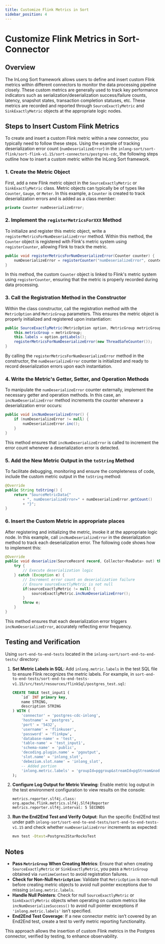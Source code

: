 ```yaml
---
title: Customize Flink Metrics in Sort  
sidebar_position: 4
---
```


# Customize Flink Metrics in Sort-Connector

## Overview

The InLong Sort framework allows users to define and insert custom Flink metrics within different connectors to monitor the data processing pipeline closely. These custom metrics are generally used to track key performance indicators such as serialization/deserialization success/failure counts, latency, snapshot states, transaction completion statuses, etc. These metrics are recorded and reported through `SourceExactlyMetric` and `SinkExactlyMetric` objects at the appropriate logic nodes.

## Steps to Insert Custom Flink Metrics

To create and insert a custom Flink metric within a new connector, you typically need to follow these steps. Using the example of tracking deserialization error count (`numDeserializeError`) in the `inlong-sort/sort-flink/sort-flink-v1.15/sort-connectors/postgres-cdc`, the following steps outline how to insert a custom metric within the InLong Sort framework.

### 1. Create the Metric Object

First, add a new Flink metric object in the `SourceExactlyMetric` or `SinkExactlyMetric` class. Metric objects can typically be of types like `Counter`, `Gauge`, or `Meter`. In this example, a `Counter` is created to track deserialization errors and is added as a class member:

```java
private Counter numDeserializeError;
```

### 2. Implement the `registerMetricsForXXX` Method

To initialize and register this metric object, write a `registerMetricsForNumDeserializeError` method. Within this method, the `Counter` object is registered with Flink's metric system using `registerCounter`, allowing Flink to track the metric.

```java
public void registerMetricsForNumDeserializeError(Counter counter) {
    numDeserializeError = registerCounter("numDeserializeError", counter);
}
```

In this method, the custom `Counter` object is linked to Flink's metric system using `registerCounter`, ensuring that the metric is properly recorded during data processing.

### 3. Call the Registration Method in the Constructor

Within the class constructor, call the registration method with the `MetricOption` and `MetricGroup` parameters. This ensures the metric object is properly initialized and registered upon instantiation:

```java
public SourceExactlyMetric(MetricOption option, MetricGroup metricGroup) {
    this.metricGroup = metricGroup;
    this.labels = option.getLabels();
    registerMetricsForNumDeserializeError(new ThreadSafeCounter());
}
```

By calling the `registerMetricsForNumDeserializeError` method in the constructor, the `numDeserializeError` counter is initialized and ready to record deserialization errors upon each instantiation.

### 4. Write the Metric's Getter, Setter, and Operation Methods

To manipulate the `numDeserializeError` counter externally, implement the necessary getter and operation methods. In this case, an `incNumDeserializeError` method increments the counter whenever a deserialization error occurs:

```java
public void incNumDeserializeError() {
    if (numDeserializeError != null) {
        numDeserializeError.inc();
    }
}
```

This method ensures that `incNumDeserializeError` is called to increment the error count whenever a deserialization error is detected.

### 5. Add the New Metric Output in the `toString` Method

To facilitate debugging, monitoring and ensure the completeness of code, include the custom metric output in the `toString` method:

```java
@Override
public String toString() {
    return "SourceMetricData{" 
        + ", numDeserializeError=" + numDeserializeError.getCount()
        + "}";
}
```

### 6. Insert the Custom Metric in appropriate places

After registering and initializing the metric, invoke it at the appropriate logic node. In this example, call `incNumDeserializeError` in the deserialization method to track each deserialization error. The following code shows how to implement this:

```java
@Override
public void deserialize(SourceRecord record, Collector<RowData> out) throws Exception {
    try {
        // Execute deserialization logic
    } catch (Exception e) {
        // Increment error count on deserialization failure
        // Ensure sourceExactlyMetric is not null
        if(sourceExactlyMetric != null) {
            sourceExactlyMetric.incNumDeserializeError();
        }
        throw e;
    }
}
```

This method ensures that each deserialization error triggers `incNumDeserializeError`, accurately reflecting error frequency.

## Testing and Verification

Using `sort-end-to-end-tests` located in the `inlong-sort/sort-end-to-end-tests/` directory:

1. **Set Metric Labels in SQL**: Add `inlong.metric.labels` in the test SQL file to ensure Flink recognizes the metric labels. For example, in `sort-end-to-end-tests/sort-end-to-end-tests-v1.15/src/test/resources/flinkSql/postgres_test.sql`:

    ```sql
    CREATE TABLE test_input1 (
        `id` INT primary key,
        name STRING,
        description STRING
    ) WITH (
        'connector' = 'postgres-cdc-inlong',
        'hostname' = 'postgres',
        'port' = '5432',
        'username' = 'flinkuser',
        'password' = 'flinkpw',
        'database-name' = 'test',
        'table-name' = 'test_input1',
        'schema-name' = 'public',
        'decoding.plugin.name' = 'pgoutput',
        'slot.name' = 'inlong_slot',
        'debezium.slot.name' = 'inlong_slot',
        -- Added portion
        'inlong.metric.labels' = 'groupId=pggroup&streamId=pgStream&nodeId=pgNode'
    );
    ```

2. **Configure Log Output for Metric Viewing**: Enable metric log output in the test environment configuration to view results on the console:

    ```properties
    metrics.reporter.slf4j.class: org.apache.flink.metrics.slf4j.Slf4jReporter
    metrics.reporter.slf4j.interval: 5 SECONDS
    ```

3. **Run the End2End Test and Verify Output**: Run the specific End2End test under path `inlong-sort/sort-end-to-end-tests/sort-end-to-end-tests-v1.15` and check whether `numDeserializeError` increments as expected:

    ```bash
    mvn test -Dtest=Postgres2StarRocksTest
    ```

## Notes

* **Pass `MetricGroup` When Creating Metrics**: Ensure that when creating `SourceExactlyMetric` or `SinkExactlyMetric`, you pass a `MetricGroup` obtained via `runtimeContext` to avoid registration failures.
* **Check for Non-Null `MetricOption`**: Validate that `MetricOption` is non-null before creating metric objects to avoid null pointer exceptions due to missing `inlong.metric.labels`.
* **Handle Null Pointers**: Check for null `SourceExactlyMetric` or `SinkExactlyMetric` objects when operating on custom metrics like `incNumDeserializeSuccess()` to avoid null pointer exceptions if `'inlong.metric.labels'` isn’t specified.
* **End2End Test Coverage**: If a new connector metric isn’t covered by an End2End test, create a test to verify metric reporting functionality.

This approach allows the insertion of custom Flink metrics in the Postgres connector, verified by testing, to enhance observability.